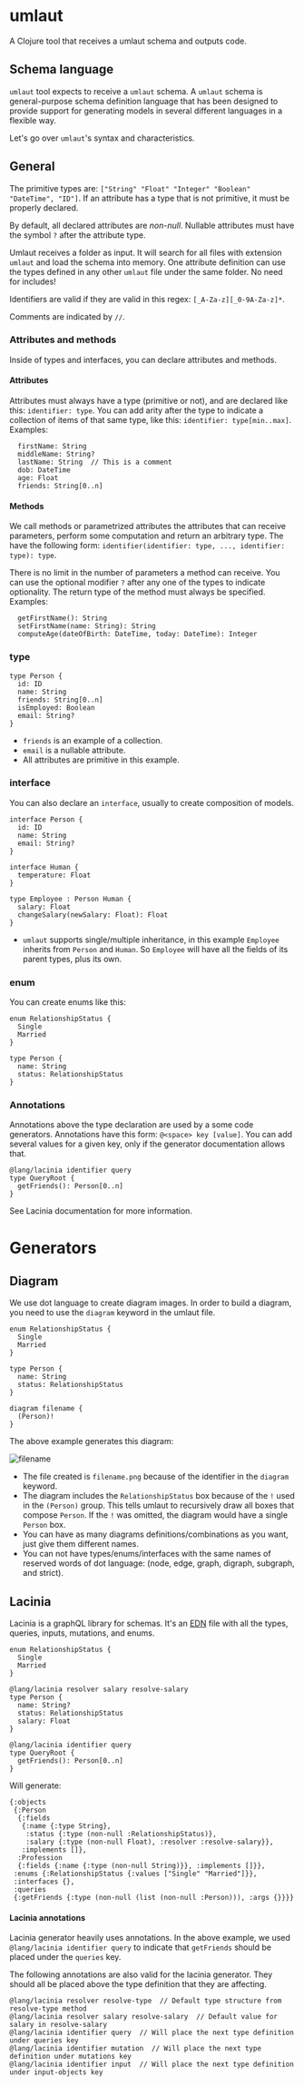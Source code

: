 # umlaut

A Clojure tool that receives a umlaut schema and outputs code.

## Schema language

`umlaut` tool expects to receive a `umlaut` schema. A `umlaut` schema is general-purpose schema definition language that has been designed to provide support for generating models in several different languages in a flexible way.

Let's go over `umlaut`'s syntax and characteristics.

## General

The primitive types are: `["String" "Float" "Integer" "Boolean" "DateTime", "ID"]`. If an attribute has a type that is not primitive, it must be properly declared.

By default, all declared attributes are *non-null*. Nullable attributes must have the symbol `?` after the attribute type.

Umlaut receives a folder as input. It will search for all files with extension `umlaut` and load the schema into memory. One attribute definition can use the types defined in any other `umlaut` file under the same folder. No need for includes!

Identifiers are valid if they are valid in this regex: `[_A-Za-z][_0-9A-Za-z]*`.

Comments are indicated by `//`.

### Attributes and methods
Inside of types and interfaces, you can declare attributes and methods.

#### Attributes
Attributes must always have a type (primitive or not), and are declared like this: `identifier: type`. You can add arity after the type to indicate a collection of items of that same type, like this: `identifier: type[min..max]`. Examples:
```
  firstName: String
  middleName: String?
  lastName: String  // This is a comment
  dob: DateTime
  age: Float
  friends: String[0..n]
```

#### Methods
We call methods or parametrized attributes the attributes that can receive parameters, perform some computation and return an arbitrary type. The have the following form: `identifier(identifier: type, ..., identifier: type): type`.

There is no limit in the number of parameters a method can receive. You can use the optional modifier `?` after any one of the types to indicate optionality. The return type of the method must always be specified. Examples:
```
  getFirstName(): String
  setFirstName(name: String): String
  computeAge(dateOfBirth: DateTime, today: DateTime): Integer
```

### type
```
type Person {
  id: ID
  name: String
  friends: String[0..n]
  isEmployed: Boolean
  email: String?
}
```

- `friends` is an example of a collection.
- `email` is a nullable attribute.
- All attributes are primitive in this example.


### interface
You can also declare an `interface`, usually to create composition of models.

```
interface Person {
  id: ID
  name: String
  email: String?
}

interface Human {
  temperature: Float
}

type Employee : Person Human {
  salary: Float
  changeSalary(newSalary: Float): Float
}
```

- `umlaut` supports single/multiple inheritance, in this example `Employee` inherits from `Person` and `Human`. So `Employee` will have all the fields of its parent types, plus its own.


### enum

You can create enums like this:
```
enum RelationshipStatus {
  Single
  Married
}

type Person {
  name: String
  status: RelationshipStatus
}
```

### Annotations
Annotations above the type declaration are used by a some code generators.
Annotations have this form: `@<space> key [value]`.
You can add several values for a given key, only if the generator documentation allows that.
```
@lang/lacinia identifier query
type QueryRoot {
  getFriends(): Person[0..n]
}
```
See Lacinia documentation for more information.

# Generators

## Diagram

We use dot language to create diagram images. In order to build a diagram, you need to use the `diagram` keyword in the umlaut file.

```
enum RelationshipStatus {
  Single
  Married
}

type Person {
  name: String
  status: RelationshipStatus
}

diagram filename {
  (Person)!
}
```

The above example generates this diagram:

![filename](./resources/filename.png)

- The file created is `filename.png` because of the identifier in the `diagram` keyword.
- The diagram includes the `RelationshipStatus` box because of the `!` used in the `(Person)` group. This tells umlaut to recursively draw all boxes that compose `Person`. If the `!` was omitted, the diagram would have a single `Person` box.
- You can have as many diagrams definitions/combinations as you want, just give them different names.
- You can not have types/enums/interfaces with the same names of reserved words of dot language: (node, edge, graph, digraph, subgraph, and strict).


## Lacinia

Lacinia is a graphQL library for schemas. It's an [EDN](https://github.com/edn-format/edn) file with all the types, queries, inputs, mutations, and enums.

```
enum RelationshipStatus {
  Single
  Married
}

@lang/lacinia resolver salary resolve-salary
type Person {
  name: String?
  status: RelationshipStatus
  salary: Float
}

@lang/lacinia identifier query
type QueryRoot {
  getFriends(): Person[0..n]
}
```

Will generate:
```
{:objects
 {:Person
  {:fields
   {:name {:type String},
    :status {:type (non-null :RelationshipStatus)},
    :salary {:type (non-null Float), :resolver :resolve-salary}},
   :implements []},
  :Profession
  {:fields {:name {:type (non-null String)}}, :implements []}},
 :enums {:RelationshipStatus {:values ["Single" "Married"]}},
 :interfaces {},
 :queries
 {:getFriends {:type (non-null (list (non-null :Person))), :args {}}}}

```

#### Lacinia annotations

Lacinia generator heavily uses annotations. In the above example, we used `@lang/lacinia identifier query` to indicate that `getFriends` should be placed under the `queries` key.

The following annotations are also valid for the lacinia generator. They should all be placed above the type definition that they are affecting.
```
@lang/lacinia resolver resolve-type  // Default type structure from resolve-type method
@lang/lacinia resolver salary resolve-salary  // Default value for salary in resolve-salary
@lang/lacinia identifier query  // Will place the next type definition under queries key
@lang/lacinia identifier mutation  // Will place the next type definition under mutations key
@lang/lacinia identifier input  // Will place the next type definition under input-objects key
```
